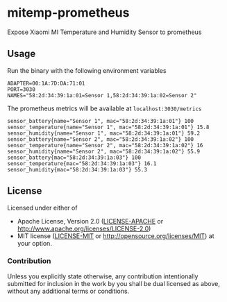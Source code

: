 # mitemp-prometheus

Expose Xiaomi MI Temperature and Humidity Sensor to prometheus

## Usage

Run the binary with the following environment variables

```dotenv
ADAPTER=00:1A:7D:DA:71:01
PORT=3030
NAMES="58:2d:34:39:1a:01=Sensor 1,58:2d:34:39:1a:02=Sensor 2"
```

The prometheus metrics will be available at `localhost:3030/metrics`

```
sensor_battery{name="Sensor 1", mac="58:2d:34:39:1a:01"} 100
sensor_temperature{name="Sensor 1", mac="58:2d:34:39:1a:01"} 15.8
sensor_humidity{name="Sensor 1", mac="58:2d:34:39:1a:01"} 59.2
sensor_battery{name="Sensor 2", mac="58:2d:34:39:1a:02"} 100
sensor_temperature{name="Sensor 2", mac="58:2d:34:39:1a:02"} 16
sensor_humidity{name="Sensor 2", mac="58:2d:34:39:1a:02"} 55.9
sensor_battery{mac="58:2d:34:39:1a:03"} 100
sensor_temperature{mac="58:2d:34:39:1a:03"} 16.1
sensor_humidity{mac="58:2d:34:39:1a:03"} 55.3
```

## License

Licensed under either of
 * Apache License, Version 2.0 ([LICENSE-APACHE](LICENSE-APACHE) or http://www.apache.org/licenses/LICENSE-2.0)
 * MIT license ([LICENSE-MIT](LICENSE-MIT) or http://opensource.org/licenses/MIT)
at your option.

### Contribution

Unless you explicitly state otherwise, any contribution intentionally submitted
for inclusion in the work by you shall be dual licensed as above, without any
additional terms or conditions.